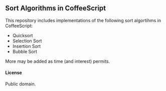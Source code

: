 ## Sort Algorithms in CoffeeScript ##

This repository includes implementations of the following sort algortihms in CoffeeScript:

 * Quicksort
 * Selection Sort
 * Insertion Sort
 * Bubble Sort

More may be added as time (and interest) permits.

#### License ####

Public domain.